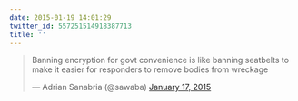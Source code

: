 ```yaml
---
date: 2015-01-19 14:01:29
twitter_id: 557251514918387713
title: ''
---
```


<blockquote class="twitter-tweet"><p lang="en" dir="ltr">Banning encryption for govt convenience is like banning seatbelts to make it easier for responders to remove bodies from wreckage</p>&mdash; Adrian Sanabria (@sawaba) <a href="https://twitter.com/sawaba/status/556468592481673216?ref_src=twsrc%5Etfw">January 17, 2015</a></blockquote>
<script async src="https://platform.twitter.com/widgets.js" charset="utf-8"></script>
